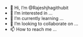 - 👋 Hi, I’m @Rajeshjhagithubit
- 👀 I’m interested in ...
- 🌱 I’m currently learning ...
- 💞️ I’m looking to collaborate on ...
- 📫 How to reach me ...

<!---
Rajeshjhagithubit/Rajeshjhagithubit is a ✨ special ✨ repository because its `README.md` (this file) appears on your GitHub profile.
You can click the Preview link to take a look at your changes.
--->
